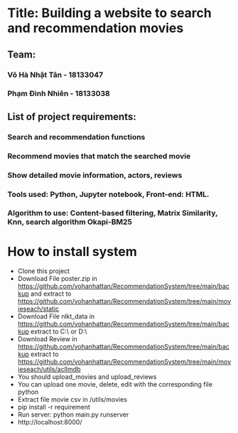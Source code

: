 # Title: Building a website to search and recommendation movies
## Team:
### Võ Hà Nhật Tân - 18133047
### Phạm Đình Nhiên - 18133038
## List of project requirements:
### Search and recommendation functions
### Recommend movies that match the searched movie
### Show detailed movie information, actors, reviews
### Tools used: Python, Jupyter notebook, Front-end: HTML.
### Algorithm to use: Content-based filtering, Matrix Similarity, Knn, search algorithm Okapi-BM25

# How to install system
- Clone this project
- Download File poster.zip in https://github.com/vohanhattan/RecommendationSystem/tree/main/backup and extract to https://github.com/vohanhattan/RecommendationSystem/tree/main/movieseach/static
- Download File nlkt_data in https://github.com/vohanhattan/RecommendationSystem/tree/main/backup extract to C:\ or D:\
- Download Review in https://github.com/vohanhattan/RecommendationSystem/tree/main/backup extract to https://github.com/vohanhattan/RecommendationSystem/tree/main/movieseach/utils/aclImdb
- You should upload_movies and upload_reviews
- You can upload one movie, delete, edit with the corresponding file python
- Extract file movie csv in /utils/movies
- pip install -r requirement
- Run server: python main.py runserver
- http://localhost:8000/
